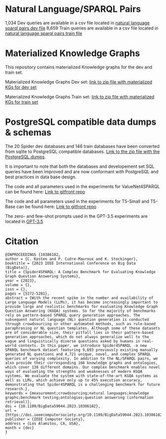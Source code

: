 # Natural Language/SPARQL Pairs
1,034 Dev queries are available in a csv file located in [natural language sparql pairs dev file](nl_sparql_pairs/dev/dev_nl_sparql.csv)
8,659 Train queries are available in a csv file located in [natural language sparql pairs train file](nl_sparql_pairs/train/train_nl_sparql.csv)

# Materialized Knowledge Graphs
This repository contains materialized Knowledge graphs for the dev and train set. 

Materialized Knowledge Graphs Dev set: [link to zip file with materialized KGs for dev set](https://drive.google.com/file/d/1S6xaI0VfnFMrsuyjxv2uQPok_CikhLLx/view?usp=sharing)

Materialized Knowledge Graphs Train set: [link to zip file with materialized KGs for train set](https://drive.google.com/file/d/1MHfPD0IuF4tWzbJEGSDmUMEavkB4lEs0/view?usp=sharing)

# PostgreSQL compatible data dumps & schemas
The 20 Spider dev databases and 146 train databases have been converted from sqlite to PostgreSQL compatible databases. [Link to the zip file with the PostgreSQL dumps](https://drive.google.com/file/d/1wh3S5EexLZeUXIxzQmUpuFC817Yg1QQ1/view?usp=sharing).

It is important to note that both the databases and developement set SQL queries have been improved and are now conformant with PostgreSQL and best practices in data base design.

The code and all parameters used in the experiments for ValueNet4SPARQL can be found here: [Link to gitfront repo](https://gitfront.io/r/user-4351818/DRHWmMVu7YTJ/ValueNet4SPARQL/)

The code and all parameters used in the experiments for T5-Small and T5-Base can be found here: [Link to gitfront repo](https://gitfront.io/r/user-4351818/ZLScR8epDL57/nlql/)

The zero- and few-shot prompts used in the GPT-3.5 experiments are located in [GPT-3.5](GPT-3.5)



# Citation
```
@INPROCEEDINGS {10386182,
author = {C. Kosten and P. Cudre-Mauroux and K. Stockinger},
booktitle = {2023 IEEE International Conference on Big Data (BigData)},
title = {Spider4SPARQL: A Complex Benchmark for Evaluating Knowledge Graph Question Answering Systems},
year = {2023},
volume = {},
issn = {},
pages = {5272-5281},
abstract = {With the recent spike in the number and availability of Large Language Models (LLMs), it has become increasingly important to provide large and realistic benchmarks for evaluating Knowledge Graph Question Answering (KGQA) systems. So far the majority of benchmarks rely on pattern-based SPARQL query generation approaches. The subsequent natural language (NL) question generation is conducted through crowdsourcing or other automated methods, such as rule-based paraphrasing or NL question templates. Although some of these datasets are of considerable size, their pitfall lies in their pattern-based generation approaches, which do not always generalize well to the vague and linguistically diverse questions asked by humans in real-world contexts. In this paper, we introduce Spider4SPARQL -a new SPARQL benchmark dataset featuring 9,693 previously existing manually generated NL questions and 4,721 unique, novel, and complex SPARQL queries of varying complexity. In addition to the NL/SPARQL pairs, we also provide their corresponding 166 knowledge graphs and ontologies, which cover 138 different domains. Our complex benchmark enables novel ways of evaluating the strengths and weaknesses of modern KGQA systems. We evaluate the system with state-of-the-art KGQA systems as well as LLMs, which achieve only up to 45% execution accuracy, demonstrating that Spider4SPARQL is a challenging benchmark for future research.},
keywords = {measurement;crowdsourcing;natural languages;knowledge graphs;benchmark testing;ontologies;question answering (information retrieval)},
doi = {10.1109/BigData59044.2023.10386182},
url = {https://doi.ieeecomputersociety.org/10.1109/BigData59044.2023.10386182},
publisher = {IEEE Computer Society},
address = {Los Alamitos, CA, USA},
month = {dec}
}

